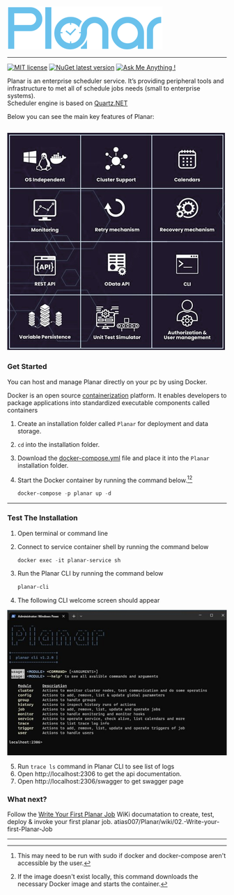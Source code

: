 ![Logo](https://github.com/atias007/Planar/blob/437265e8b34d94e09bb81f1aa7d9b28103d3ed14/res/planar_logo_full.png)

***

[![MIT license](https://img.shields.io/badge/License-MIT-blue.svg)](https://lbesson.mit-license.org/)
[![NuGet latest version](https://badgen.net/nuget/v/Planar.Job)](https://www.nuget.org/packages/Planar.Job/)
[![Ask Me Anything !](https://img.shields.io/badge/Ask%20me-anything-1abc9c.svg)](mailto:admin@planar.me)


Planar is an enterprise scheduler service. 
It’s providing peripheral tools and infrastructure to met all of schedule jobs needs (small to enterprise systems).\
Scheduler engine is based on [Quartz.NET](http://www.quartz-scheduler.org/)

Below you can see the main key features of Planar:

![flyer](https://github.com/atias007/Planar/blob/c7a1363de89e3d43eac18376230902534ded20d6/res/characters_v2.jpg?raw=true)
---

### Get Started

You can host and manage Planar directly on your pc by using Docker.

Docker is an open source [containerization](https://www.ibm.com/in-en/cloud/learn/containerization) platform. It enables developers to package applications into standardized executable components called containers

1. Create an installation folder called `Planar` for deployment and data storage.
2. `cd` into the installation folder.
3. Download the [docker-compose.yml](https://github.com/atias007/Planar/releases/download/version_1.2.0/docker-compose.yml) file and place it into the `Planar` installation folder.
4. Start the Docker container by running the command below.[^1][^2]
 
   ```PowerShell
   docker-compose -p planar up -d
   ```
   
---

### Test The Installation

1. Open terminal or command line
2. Connect to service container shell by running the command below

   ```PowerShell
   docker exec -it planar-service sh
   ```
3. Run the Planar CLI by running the command below

   ```PowerShell
   planar-cli
   ```

4. The following CLI welcome screen should appear

![CLI welcome](https://github.com/atias007/Planar/blob/c7a1363de89e3d43eac18376230902534ded20d6/res/planar_cli_screenshot.jpg?raw=true)

5. Run `trace ls` command in Planar CLI to see list of logs
6. Open http://localhost:2306 to get the api documentation. 
7. Open http://localhost:2306/swagger to get swagger page

### What next?

Follow the [Write Your First Planar Job](https://github.com/atias007/Planar/wiki/2.-Write-your-first-Planar-Job) WiKi documatation to create, test, deploy & invoke your first planar job.
atias007/Planar/wiki/02.-Write-your-first-Planar-Job

---
[^1]: This may need to be run with sudo if docker and docker-compose aren't accessible by the user. 
[^2]: If the image doesn't exist locally, this command downloads the necessary Docker image and starts the container.
